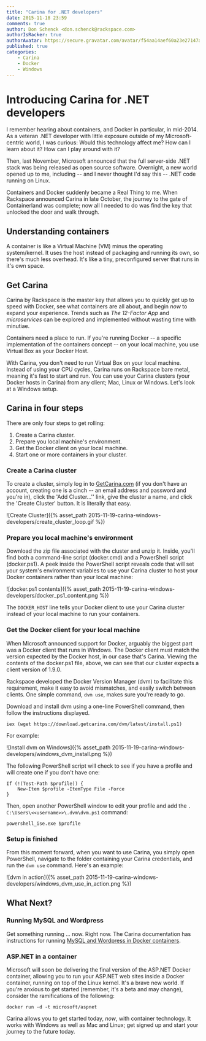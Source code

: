 ```yaml
---
title: "Carina for .NET developers"
date: 2015-11-18 23:59
comments: true
author: Don Schenck <don.schenck@rackspace.com>
authorIsRacker: true
authorAvatar: https://secure.gravatar.com/avatar/f54aa14aef60a23e27147afdedf0501d
published: true
categories:
    - Carina
    - Docker
    - Windows
---
```

# Introducing Carina for .NET developers
I remember hearing about containers, and Docker in particular, in mid-2014. As a veteran .NET developer with little exposure outside of my Microsoft-centric world, I was curious: Would this technology affect me? How can I learn about it? How can I play around with it?

Then, last November, Microsoft announced that the full server-side .NET stack was being released as open source software. Overnight, a new world opened up to me, including -- and I never thought I'd say this -- .NET code running on Linux.

Containers and Docker suddenly became a Real Thing to me. When Rackspace announced Carina in late October, the journey to the gate of Containerland was complete; now all I needed to do was find the key that unlocked the door and walk through.

<!-- more -->

## Understanding containers

A container is like a Virtual Machine (VM) minus the operating system/kernel. It uses the host instead of packaging and running its own, so there's much less overhead. It's like a tiny, preconfigured server that runs in it's own space.

## Get Carina

Carina by Rackspace is the master key that allows you to quickly get up to speed with Docker, see what containers are all about, and begin *now* to expand your experience. Trends such as *The 12-Factor App* and *microservices* can be explored and implemented without wasting time with minutiae.

Containers need a place to run. If you're running Docker -- a specific implementation of the containers concept -- on your local machine, you use Virtual Box as your Docker Host.

With Carina, you don't need to run Virtual Box on your local machine. Instead of using your CPU cycles, Carina runs on Rackspace bare metal, meaning it's fast to start and run. You can use your Carina clusters (your Docker hosts in Carina) from any client; Mac, Linux or Windows. Let's look at a Windows setup.

## Carina in four steps
There are only four steps to get rolling:  

1. Create a Carina cluster.
2. Prepare you local machine's environment.
3. Get the Docker client on your local machine.
4. Start one or more containers in your cluster.

### Create a Carina cluster
To create a cluster, simply log in to [GetCarina.com](https://getcarina.com)</a> (if you don't have an account, creating one is a cinch -- an email address and password and you're in), click the 'Add Cluster...'' link, give the cluster a name, and click the 'Create Cluster' button. It is literally that easy.

![Create Cluster]({% asset_path 2015-11-19-carina-windows-developers/create_cluster_loop.gif %})

### Prepare you local machine's environment

Download the zip file associated with the cluster and unzip it. Inside, you'll find both a command-line script (docker.cmd) and a PowerShell script (docker.ps1). A peek inside the PowerShell script reveals code that will set your system's environment variables to use your Carina cluster to host your Docker containers rather than your local machine:

![docker.ps1 contents]({% asset_path 2015-11-19-carina-windows-developers/docker_ps1_content.png %})

The `DOCKER_HOST` line tells your Docker client to use your Carina cluster instead of your local machine to run your containers.

### Get the Docker client for your local machine

When Microsoft announced support for Docker, arguably the biggest part was a Docker client that runs in Windows. The Docker client must match the version expected by the Docker host, in our case that's Carina. Viewing the contents of the docker.ps1 file, above, we can see that our cluster expects a client version of 1.9.0.

Rackspace developed the Docker Version Manager (dvm) to facilitate this requirement, make it easy to avoid mismatches, and easily switch between clients. One simple command, `dvm use`, makes sure you're ready to go.

Download and install dvm using a one-line PowerShell command, then follow the instructions displayed.

```
iex (wget https://download.getcarina.com/dvm/latest/install.ps1)

```
For example:

![Install dvm on Windows]({% asset_path 2015-11-19-carina-windows-developers/windows_dvm_install.png %})

The following PowerShell script will check to see if you have a profile and will create one if you don't have one:

```
If (!(Test-Path $profile)) {
    New-Item $profile -ItemType File -Force
}
```

Then, open another PowerShell window to edit your profile and add the `. C:\Users\<<username>>\.dvm\dvm.ps1` command:

```
powershell_ise.exe $profile
```

### Setup is finished

From this moment forward, when you want to use Carina, you simply open PowerShell, navigate to the folder containing your Carina credentials, and run the `dvm use` command. Here's an example:

![dvm in action]({% asset_path 2015-11-19-carina-windows-developers/windows_dvm_use_in_action.png %})

## What Next?

### Running MySQL and Wordpress

Get something running ... now. Right now. The Carina documentation has instructions for running <a href="https://getcarina.com/docs/tutorials/wordpress-apache-mysql/">MySQL and Wordpress in Docker containers</a>.

### ASP.NET in a container

Microsoft will soon be delivering the final version of the ASP.NET Docker container, allowing you to run your ASP.NET web sites inside a Docker container, running on top of the Linux kernel. It's a brave new world. If you're anxious to get started (remember, it's a beta and may change), consider the ramifications of the following:

```
docker run -d -t microsoft/aspnet
```

Carina allows you to get started today, *now*, with container technology. It works with Windows as well as Mac and Linux; get signed up and start your journey to the future today.
